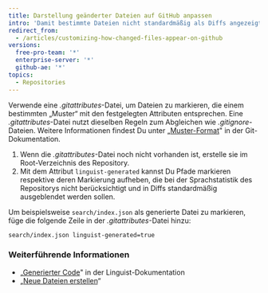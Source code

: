 ```yaml
---
title: Darstellung geänderter Dateien auf GitHub anpassen
intro: 'Damit bestimmte Dateien nicht standardmäßig als Diffs angezeigt oder zur Sprache des Repositorys hinzu gezählt werden, kannst Du sie mit dem Attribut `linguist-generated` in einer *.gitattributes*-Datei markieren.'
redirect_from:
  - /articles/customizing-how-changed-files-appear-on-github
versions:
  free-pro-team: '*'
  enterprise-server: '*'
  github-ae: '*'
topics:
  - Repositories
---
```


Verwende eine *.gitattributes*-Datei, um Dateien zu markieren, die einem bestimmten „Muster“ mit den festgelegten Attributen entsprechen. Eine *.gitattributes*-Datei nutzt dieselben Regeln zum Abgleichen wie _.gitignore_-Dateien. Weitere Informationen findest Du unter „[Muster-Format](https://www.git-scm.com/docs/gitignore#_pattern_format)" in der Git-Dokumentation.

1. Wenn die *.gitattributes*-Datei noch nicht vorhanden ist, erstelle sie im Root-Verzeichnis des Repository.
2. Mit dem Attribut `linguist-generated` kannst Du Pfade markieren respektive deren Markierung aufheben, die bei der Sprachstatistik des Repositorys nicht berücksichtigt und in Diffs standardmäßig ausgeblendet werden sollen.

  Um beispielsweise `search/index.json` als generierte Datei zu markieren, füge die folgende Zeile in der *.gitattributes*-Datei hinzu:

  ```
search/index.json linguist-generated=true
  ```

### Weiterführende Informationen
- „[Generierter Code](https://github.com/github/linguist/#generated-code)" in der Linguist-Dokumentation
- „[Neue Dateien erstellen](/articles/creating-new-files/)“
